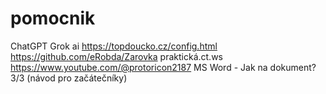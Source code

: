 # pomocnik

ChatGPT
Grok ai
https://topdoucko.cz/config.html
https://github.com/eRobda/Zarovka
praktická.ct.ws
https://www.youtube.com/@protoricon2187
MS Word - Jak na dokument? 3/3 (návod pro začátečníky)
